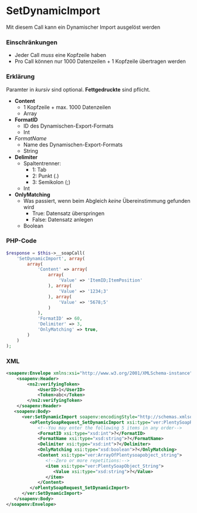 # SetDynamicImport

Mit diesem Call kann ein Dynamischer Import ausgelöst werden

### Einschränkungen
* Jeder Call _muss_ eine Kopfzeile haben
* Pro Call können nur 1000 Datenzeilen + 1 Kopfzeile übertragen werden

### Erklärung
Paramter in *kursiv* sind optional. __Fettgedruckte__ sind pflicht.

* __Content__
   * 1 Kopfzeile + max. 1000 Datenzeilen
   * Array
* __FormatID__
   * ID des Dynamischen-Export-Formats
   * Int
* *FormatName*
   * Name des Dynamischen-Export-Formats
   * String
* __Delimiter__
	* Spaltentrenner:
		* 1: Tab
		* 2: Punkt (.)
		* 3: Semikolon (;)
   * Int
* __OnlyMatching__
	* Was passiert, wenn beim Abgleich *keine* Übereinstimmung gefunden wird
		* True: Datensatz überspringen
		* False: Datensatz anlegen
   * Boolean


### PHP-Code
```php
$response = $this->__soapCall(
	'SetDynamicImport', array(
		array(
			'Content' => array(
				array(
					'Value' => 'ItemID;ItemPosition'
				), array(
					'Value' => '1234;3'
				), array(
					'Value' => '5678;5'
				)
			),
			'FormatID' => 60,
			'Delimiter' => 3,
			'OnlyMatching' => true,
		)            
 	)
);
```

### XML
```xml
<soapenv:Envelope xmlns:xsi="http://www.w3.org/2001/XMLSchema-instance" xmlns:xsd="http://www.w3.org/2001/XMLSchema" xmlns:soapenv="http://schemas.xmlsoap.org/soap/envelope/" xmlns:ver="http://plentymarketsdomain/plenty/api/soap/version106/">
	<soapenv:Header>
		<ns2:verifyingToken>
			<UserID>1</UserID>
			<Token>abc</Token>
		</ns2:verifyingToken>
	</soapenv:Header>
   <soapenv:Body>
      <ver:SetDynamicImport soapenv:encodingStyle="http://schemas.xmlsoap.org/soap/encoding/">
         <oPlentySoapRequest_SetDynamicImport xsi:type="ver:PlentySoapRequest_SetDynamicImport">
            <!--You may enter the following 5 items in any order-->
            <FormatID xsi:type="xsd:int">?</FormatID>
            <FormatName xsi:type="xsd:string">?</FormatName>
            <Delimiter xsi:type="xsd:int">?</Delimiter>
            <OnlyMatching xsi:type="xsd:boolean">?</OnlyMatching>
            <Content xsi:type="ver:ArrayOfPlentysoapobject_string">
               <!--Zero or more repetitions:-->
               <item xsi:type="ver:PlentySoapObject_String">
                  <Value xsi:type="xsd:string">?</Value>
               </item>
            </Content>
         </oPlentySoapRequest_SetDynamicImport>
      </ver:SetDynamicImport>
   </soapenv:Body>
</soapenv:Envelope>
```